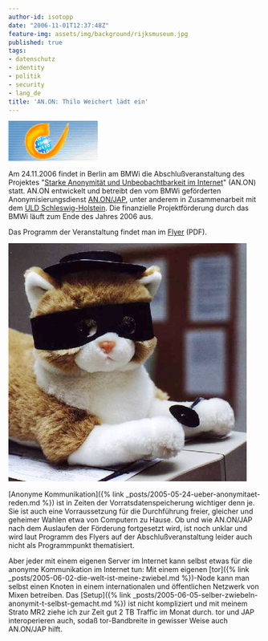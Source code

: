 ```yaml
---
author-id: isotopp
date: "2006-11-01T12:37:48Z"
feature-img: assets/img/background/rijksmuseum.jpg
published: true
tags:
- datenschutz
- identity
- politik
- security
- lang_de
title: 'AN.ON: Thilo Weichert lädt ein'
---
```

![](/uploads/datenschutz.gif) 

Am 24.11.2006 findet in Berlin am BMWi die Abschlußveranstaltung des
Projektes 
"[Starke Anonymität und Unbeobachtbarkeit im Internet](http://www.datenschutzzentrum.de/presse/20061124_anon-bmwi.htm)"
(AN.ON) statt. AN.ON entwickelt und betreibt den vom BMWi geförderten
Anonymisierungsdienst
[AN.ON/JAP](http://www.anon-online.de), unter anderem in Zusammenarbeit mit
dem
[ULD Schleswig-Holstein](http://de.wikipedia.org/wiki/Unabhängiges_Landeszentrum_für_Datenschutz_Schleswig-Holstein).
Die finanzielle Projektförderung durch das BMWi läuft zum Ende des Jahres
2006 aus.

Das Programm der Veranstaltung findet man im 
[Flyer](http://www.datenschutzzentrum.de/presse/20061124_anon-bmwi.pdf) (PDF).

![](/uploads/zorro.jpg)

[Anonyme Kommunikation]({% link _posts/2005-05-24-ueber-anonymitaet-reden.md %})
ist in Zeiten der Vorratsdatenspeicherung wichtiger denn je. Sie ist auch
eine Vorraussetzung für die Durchführung freier, gleicher und geheimer
Wahlen etwa von Computern zu Hause. Ob und wie AN.ON/JAP nach dem Auslaufen
der Förderung fortgesetzt wird, ist noch unklar und wird laut Programm des
Flyers auf der Abschlußveranstaltung leider auch nicht als Programmpunkt
thematisiert.

Aber jeder mit einem eigenen Server im Internet kann selbst etwas für die
anonyme Kommunikation im Internet tun: Mit einem eigenen
[tor]({% link _posts/2005-06-02-die-welt-ist-meine-zwiebel.md %})-Node
kann man selbst einen Knoten in einem internationalen und öffentlichen
Netzwerk von Mixen betreiben. Das
[Setup]({% link _posts/2005-06-05-selber-zwiebeln-anonymit-t-selbst-gemacht.md %})
ist nicht kompliziert und mit meinem Strato MR2 ziehe ich zur Zeit gut 2 TB
Traffic im Monat durch. tor und JAP interoperieren auch, sodaß
tor-Bandbreite in gewisser Weise auch AN.ON/JAP hilft.
